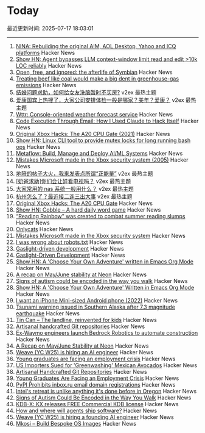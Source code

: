 # Today

最近更新时间: 2025-07-17 18:03:01

--- 
1. [NINA: Rebuilding the original AIM, AOL Desktop, Yahoo and ICQ platforms](https://nina.chat/) Hacker News
2. [Show HN: Agent bypasses LLM context-window limit,read and edit >10k LOC reliably](https://marketplace.visualstudio.com/items?itemName=Sixth.sixth-ai) Hacker News
3. [Open, free, and ignored: the afterlife of Symbian](https://www.theregister.com/2025/07/17/symbian_forgotten_foss_phone_os/) Hacker News
4. [Treating beef like coal would make a big dent in greenhouse-gas emissions](https://www.economist.com/graphic-detail/2021/10/02/treating-beef-like-coal-would-make-a-big-dent-in-greenhouse-gas-emissions) Hacker News
5. [结婚问题求助，如何给女友洗脑暂时不买房?](https://www.v2ex.com/t/1145785) v2ex 最热主题
6. [爱康国宾上热搜了，大家公司安排体检一般是哪家？美年？爱康？](https://www.v2ex.com/t/1145721) v2ex 最热主题
7. [Wttr: Console-oriented weather forecast service](https://github.com/chubin/wttr.in) Hacker News
8. [Code Execution Through Email: How I Used Claude to Hack Itself](https://www.pynt.io/blog/llm-security-blogs/code-execution-through-email-how-i-used-claude-mcp-to-hack-itself) Hacker News
9. [Original Xbox Hacks: The A20 CPU Gate (2021)](https://connortumbleson.com/2021/07/19/the-xbox-and-a20-line/) Hacker News
10. [Show HN: Linux CLI tool to provide mutex locks for long running bash ops](https://github.com/bigattichouse/waitlock) Hacker News
11. [Metaflow: Build, Manage and Deploy AI/ML Systems](https://github.com/Netflix/metaflow) Hacker News
12. [Mistakes Microsoft made in the Xbox security system (2005)](https://xboxdevwiki.net/17_Mistakes_Microsoft_Made_in_the_Xbox_Security_System) Hacker News
13. [地陪的帖子大火，我来发表点所谓“正能量”](https://www.v2ex.com/t/1145744) v2ex 最热主题
14. [[奶爸求助]你们会让娃看电视吗？](https://www.v2ex.com/t/1145730) v2ex 最热主题
15. [大家常用的 nas 系统一般用什么？](https://www.v2ex.com/t/1145720) v2ex 最热主题
16. [杭州怎么了？最近接二连三出大事](https://www.v2ex.com/t/1145713) v2ex 最热主题
17. [Original Xbox Hacks: The A20 CPU Gate](https://connortumbleson.com/2021/07/19/the-xbox-and-a20-line/) Hacker News
18. [Show HN: Cobble – A hard daily word game](https://wilf.live/cobble/) Hacker News
19. [“Reading Rainbow” was created to combat summer reading slumps](https://www.smithsonianmag.com/smithsonian-institution/to-combat-summer-reading-slumps-this-timeless-childrens-television-show-tried-to-bridge-the-literacy-gap-with-the-magic-of-stories-180986984/) Hacker News
20. [Onlycats](https://onlycats.gg/) Hacker News
21. [Mistakes Microsoft made in the Xbox security system](https://xboxdevwiki.net/17_Mistakes_Microsoft_Made_in_the_Xbox_Security_System) Hacker News
22. [I was wrong about robots.txt](https://evgeniipendragon.com/posts/i-was-wrong-about-robots-txt/) Hacker News
23. [Gaslight-driven development](https://tonsky.me/blog/gaslight-driven-development/) Hacker News
24. [Gaslight-Driven Development](https://tonsky.me/blog/gaslight-driven-development/) Hacker News
25. [Show HN: A 'Choose Your Own Adventure' written in Emacs Org Mode](https://tendollaradventure.com/sample/) Hacker News
26. [A recap on May/June stability at Neon](https://neon.com/blog/an-apology-and-a-recap-on-may-june-stability) Hacker News
27. [Signs of autism could be encoded in the way you walk](https://www.sciencealert.com/signs-of-autism-could-be-encoded-in-the-way-you-walk) Hacker News
28. [Show HN: A 'Choose Your Own Adventure' Written in Emacs Org Mode](https://tendollaradventure.com/sample/) Hacker News
29. [I want an iPhone Mini-sized Android phone (2022)](https://smallandroidphone.com/) Hacker News
30. [Tsunami warning issued in Southern Alaska after 7.3 magnitude earthquake](https://www.tsunami.gov/) Hacker News
31. [Tin Can – The landline, reinvented for kids](https://tincan.kids/) Hacker News
32. [Artisanal handcrafted Git repositories](https://drew.silcock.dev/blog/artisanal-git/) Hacker News
33. [Ex-Waymo engineers launch Bedrock Robotics to automate construction](https://techcrunch.com/2025/07/16/ex-waymo-engineers-launch-bedrock-robotics-with-80m-to-automate-construction/) Hacker News
34. [A Recap on May/June Stability at Neon](https://neon.com/blog/an-apology-and-a-recap-on-may-june-stability) Hacker News
35. [Weave (YC W25) is hiring an AI engineer](https://www.ycombinator.com/companies/weave-3/jobs/SqFnIFE-founding-ai-engineer) Hacker News
36. [Young graduates are facing an employment crisis](https://www.wsj.com/economy/jobs/jobs-unemployment-rise-young-people-ce4704d8) Hacker News
37. [US Importers Sued for 'Greenwashing' Mexican Avocados](https://civileats.com/2025/07/09/u-s-importers-sued-for-greenwashing-mexican-avocados/) Hacker News
38. [Artisanal Handcrafted Git Repositories](https://drew.silcock.dev/blog/artisanal-git/) Hacker News
39. [Young Graduates Are Facing an Employment Crisis](https://www.wsj.com/economy/jobs/jobs-unemployment-rise-young-people-ce4704d8) Hacker News
40. [PyPI Prohibits inbox.ru email domain registrations](https://blog.pypi.org/posts/2025-06-15-prohibiting-inbox-ru-emails/) Hacker News
41. [Intel's retreat is unlike anything it's done before in Oregon](https://www.oregonlive.com/silicon-forest/2025/07/intels-retreat-is-unlike-anything-its-done-before-in-oregon.html) Hacker News
42. [Signs of Autism Could Be Encoded in the Way You Walk](https://www.sciencealert.com/signs-of-autism-could-be-encoded-in-the-way-you-walk) Hacker News
43. [KDB-X: KX releases FREE Commercial KDB license](https://www.defconq.tech/blog/From%20Elite%20to%20Everyone%20-%20KX%20Community%20Edition%20Breaks%20Loose) Hacker News
44. [How and where will agents ship software?](https://www.instantdb.com/essays/agents) Hacker News
45. [Weave (YC W25) is hiring a founding AI engineer](https://www.ycombinator.com/companies/weave-3/jobs/SqFnIFE-founding-ai-engineer) Hacker News
46. [Mkosi – Build Bespoke OS Images](https://mkosi.systemd.io/) Hacker News
